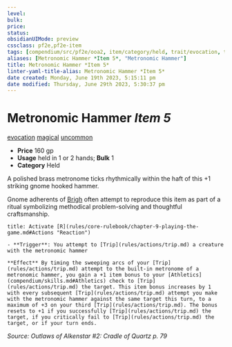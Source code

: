 ```yaml
---
level:
bulk:
price:
status:
obsidianUIMode: preview
cssclass: pf2e,pf2e-item
tags: [compendium/src/pf2e/ooa2, item/category/held, trait/evocation, trait/magical, trait/uncommon]
aliases: [Metronomic Hammer *Item 5*, "Metronomic Hammer"]
title: Metronomic Hammer *Item 5*
linter-yaml-title-alias: Metronomic Hammer *Item 5*
date created: Monday, June 19th 2023, 5:15:11 pm
date modified: Thursday, June 29th 2023, 5:30:37 pm
---
```


# Metronomic Hammer *Item 5*

[evocation](rules/traits/evocation.md) [magical](rules/traits/magical.md) [uncommon](rules/traits/uncommon.md)  

- **Price** 160 gp
- **Usage** held in 1 or 2 hands; **Bulk** 1
- **Category** Held

A polished brass metronome ticks rhythmically within the haft of this +1 striking gnome hooked hammer.

Gnome adherents of [Brigh](compendium/setting/deities/brigh-logm.md) often attempt to reproduce this item as part of a ritual symbolizing methodical problem-solving and thoughtful craftsmanship.

```ad-embed-ability
title: Activate [R](rules/core-rulebook/chapter-9-playing-the-game.md#Actions "Reaction")

- **Trigger**: You attempt to [Trip](rules/actions/trip.md) a creature with the metronomic hammer

**Effect** By timing the sweeping arcs of your [Trip](rules/actions/trip.md) attempt to the built-in metronome of a metronomic hammer, you gain a +1 item bonus to your [Athletics](compendium/skills.md#Athletics) check to [Trip](rules/actions/trip.md) the target. This item bonus increases by 1 with every subsequent [Trip](rules/actions/trip.md) attempt you make with the metronomic hammer against the same target this turn, to a maximum of +3 on your third [Trip](rules/actions/trip.md). The bonus resets to +1 if you successfully [Trip](rules/actions/trip.md) the target, if you critically fail to [Trip](rules/actions/trip.md) the target, or if your turn ends.
```

*Source: Outlaws of Alkenstar #2: Cradle of Quartz p. 79*

